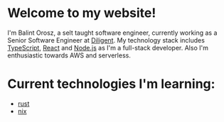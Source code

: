 # Welcome to my website!

I'm Balint Orosz, a selt taught software engineer, currently working as a Senior Software Engineer at <a target="_blank" href="https://www.diligent.com/">Diligent</a>.
My technology stack includes <a target="_blank" href="https://www.typescriptlang.org/">TypeScript</a>, <a target="_blank" href="https://react.dev">React</a> and <a target="_blank" href="https://nodejs.org">Node.js</a> as I'm a full-stack developer. Also I'm enthusiastic towards AWS and serverless.

# Current technologies I'm learning:

- <a target="_blank" href="https://www.rust-lang.org/">rust</a>
- <a target="_blank" href="https://nixos.org/">nix</a>
